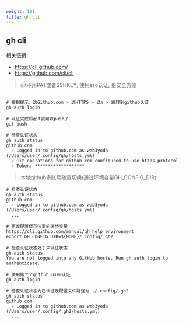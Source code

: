 ```yaml
---
weight: 101
title: gh cli
---
```


## gh cli

相关链接: 
* https://cli.github.com/
* https://github.com/cli/cli

> git不用PAT或者SSHKEY, 使用sso认证, 更安全方便

```shell

# 根据提示，选Github.com > 选HTTPS > 选Y > 跳转到github认证
gh auth login

# 认证完成后git就可以push了
git push

# 检查认证状态
gh auth status 
github.com
  ✓ Logged in to github.com as web3yoda (/Users/user/.config/gh/hosts.yml)
  ✓ Git operations for github.com configured to use https protocol.
  ✓ Token: *******************
```

> 本地github多账号随意切换(通过环境变量GH_CONFIG_DIR)

```shell
# 检查认证状态
gh auth status 
github.com
  ✓ Logged in to github.com as web3yoda (/Users/user/.config/gh/hosts.yml)
  ...

# 更改配置保存位置的环境变量 https://cli.github.com/manual/gh_help_environment
export GH_CONFIG_DIR=${HOME}/.config/.gh2

# 检查认证状态处于未认证状态
gh auth status
You are not logged into any GitHub hosts. Run gh auth login to authenticate.

# 使用第二个github user认证
gh auth login

# 检查认证状态为已认证及配置文件路径为 ~/.config/.gh2
gh auth status
github.com
  ✓ Logged in to github.com as web3yoda (/Users/user/.config/.gh2/hosts.yml)
  ...
```